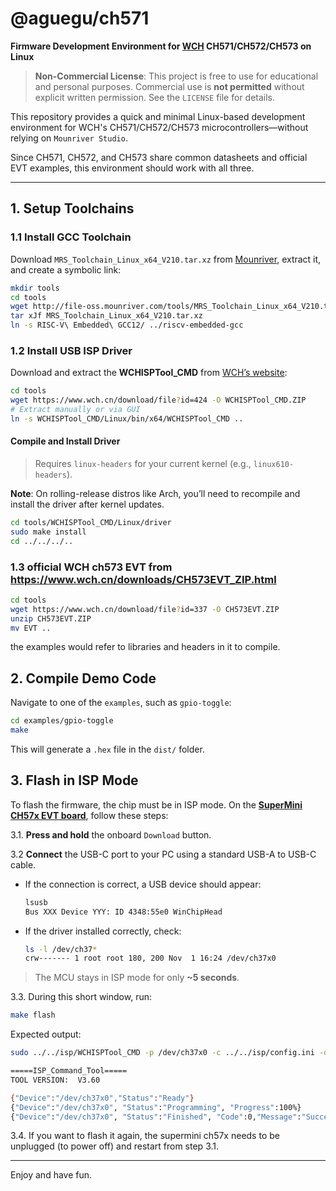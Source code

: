 @aguegu/ch571
===

**Firmware Development Environment for [WCH](https://www.wch.cn/) CH571/CH572/CH573 on Linux**

>  **Non-Commercial License**: This project is free to use for educational and personal purposes. Commercial use is **not permitted** without explicit written permission. See the `LICENSE` file for details.

This repository provides a quick and minimal Linux-based development environment for WCH's CH571/CH572/CH573 microcontrollers—without relying on `Mounriver Studio`.

Since CH571, CH572, and CH573 share common datasheets and official EVT examples, this environment should work with all three.

---

## 1. Setup Toolchains

### 1.1 Install GCC Toolchain

Download `MRS_Toolchain_Linux_x64_V210.tar.xz` from [Mounriver](http://mounriver.com/download), extract it, and create a symbolic link:

```bash
mkdir tools
cd tools
wget http://file-oss.mounriver.com/tools/MRS_Toolchain_Linux_x64_V210.tar.xz
tar xJf MRS_Toolchain_Linux_x64_V210.tar.xz
ln -s RISC-V\ Embedded\ GCC12/ ../riscv-embedded-gcc
````

### 1.2 Install USB ISP Driver

Download and extract the **WCHISPTool\_CMD** from [WCH’s website](https://www.wch.cn/downloads/WCHISPTool_CMD_ZIP.html):

```bash
cd tools
wget https://www.wch.cn/download/file?id=424 -O WCHISPTool_CMD.ZIP
# Extract manually or via GUI
ln -s WCHISPTool_CMD/Linux/bin/x64/WCHISPTool_CMD ..
```

#### Compile and Install Driver

> Requires `linux-headers` for your current kernel (e.g., `linux610-headers`).

**Note**: On rolling-release distros like Arch, you’ll need to recompile and install the driver after kernel updates.

```bash
cd tools/WCHISPTool_CMD/Linux/driver
sudo make install
cd ../../../..
```

### 1.3 official WCH ch573 EVT from https://www.wch.cn/downloads/CH573EVT_ZIP.html

```bash
cd tools
wget https://www.wch.cn/download/file?id=337 -O CH573EVT.ZIP
unzip CH573EVT.ZIP
mv EVT ..
```

the examples would refer to libraries and headers in it to compile.

## 2. Compile Demo Code

Navigate to one of the `examples`, such as `gpio-toggle`:

```bash
cd examples/gpio-toggle
make
```

This will generate a `.hex` file in the `dist/` folder.

## 3. Flash in ISP Mode

To flash the firmware, the chip must be in ISP mode. On the **[SuperMini CH57x EVT board](doc/supermini_ch57x.png)**, follow these steps:

  3.1. **Press and hold** the onboard `Download` button.

  3.2 **Connect** the USB-C port to your PC using a standard USB-A to USB-C cable.

   * If the connection is correct, a USB device should appear:

     ```bash
     lsusb
     Bus XXX Device YYY: ID 4348:55e0 WinChipHead
     ```

   * If the driver installed correctly, check:

     ```bash
     ls -l /dev/ch37*
     crw------- 1 root root 180, 200 Nov  1 16:24 /dev/ch37x0
     ```

   > The MCU stays in ISP mode for only **\~5 seconds**.

   3.3. During this short window, run:

```bash
make flash
```

Expected output:

```bash
sudo ../../isp/WCHISPTool_CMD -p /dev/ch37x0 -c ../../isp/config.ini -o program -f dist/gpio-toggle.hex

=====ISP_Command_Tool=====
TOOL VERSION:  V3.60

{"Device":"/dev/ch37x0","Status":"Ready"}
{"Device":"/dev/ch37x0", "Status":"Programming", "Progress":100%}
{"Device":"/dev/ch37x0", "Status":"Finished", "Code":0,"Message":"Succeed"}
```

  3.4. If you want to flash it again, the supermini ch57x needs to be unplugged (to power off) and restart from step 3.1.

---

Enjoy and have fun.

